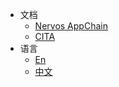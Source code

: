 * 文档
  * [Nervos AppChain](zh-cn/appchain/get-started/intro.md)
  * [CITA](zh-cn/cita/cita/welcome.md)
* 语言
  * [En](/)
  * [中文](/zh-cn/)